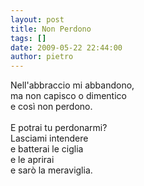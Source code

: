 ```yaml
---
layout: post
title: Non Perdono
tags: []
date: 2009-05-22 22:44:00
author: pietro
---
```

Nell'abbraccio mi abbandono,<br/>ma non capisco o dimentico<br/>e così non perdono.<br/><br/>E potrai tu perdonarmi?<br/>Lasciami intendere<br/>e batterai le ciglia<br/>e le aprirai<br/>e sarò la meraviglia.
